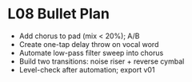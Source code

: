 # L08 Bullet Plan

- Add chorus to pad (mix < 20%); A/B
- Create one-tap delay throw on vocal word
- Automate low-pass filter sweep into chorus
- Build two transitions: noise riser + reverse cymbal
- Level-check after automation; export v01

